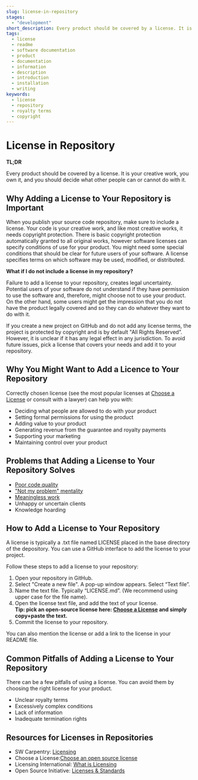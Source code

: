 ```yaml
---
slug: license-in-repository
stages:
  - "development"
short_description: Every product should be covered by a license. It is your creative work, you own it and you should decide what other people can or cannot do with it.
tags:
  - license
  - readme
  - software documentation
  - product
  - documentation
  - information
  - description
  - introduction
  - installation
  - writing
keywords:
  - license
  - repository
  - royalty terms
  - copyright
---
```


# License in Repository

**TL;DR**

Every product should be covered by a license. It is your creative work, you own it, and you should decide what other people can or cannot do with it.

## Why Adding a License to Your Repository is Important

When you publish your source code repository, make sure to include a license. Your code is your creative work, and like most creative works, it needs copyright protection. There is basic copyright protection automatically granted to all original works, however software licenses can specify conditions of use for your product. You might need some special conditions that should be clear for future users of your software. A license specifies terms on which software may be used, modified, or distributed.

**What if I do not include a license in my repository?**

Failure to add a license to your repository, creates legal uncertainty. Potential users of your software do not understand if they have permission to use the software and, therefore, might choose not to use your product. On the other hand, some users might get the impression that you do not have the product legally covered and so they can do whatever they want to do with it.

If you create a new project on GitHub and do not add any license terms, the project is protected by copyright and is by default "All Rights Reserved”. However, it is unclear if it has any legal effect in any jurisdiction. To avoid future issues, pick a license that covers your needs and add it to your repository.

## Why You Might Want to Add a Licence to Your Repository

Correctly chosen license (see the most popular licenses at [Choose a License](https://choosealicense.com/) or consult with a lawyer) can help you with:

- Deciding what people are allowed to do with your product
- Setting formal permissions for using the product
- Adding value to your product
- Generating revenue from the guarantee and royalty payments
- Supporting your marketing
- Maintaining control over your product

## Problems that Adding a License to Your Repository Solves

- [Poor code quality](/problems/poor-code-quality)
- ["Not my problem" mentality](/problems/not-my-problem-mentality)
- [Meaningless work](/problems/meaningless-work)
- Unhappy or uncertain clients
- Knowledge hoarding

## How to Add a License to Your Repository

A license is typically a .txt file named LICENSE placed in the base directory of the depository. You can use a GitHub interface to add the license to your project.

Follow these steps to add a license to your repository:

1. Open your repository in GitHub.
2. Select "Create a new file".
   A pop-up window appears. Select “Text file”.
3. Name the text file. Typically “LICENSE.md”. (We recommend using upper case for the file name).
4. Open the license text file, and add the text of your license.  
   **Tip: pick an open-source license here: [Choose a License](https://choosealicense.com/) and simply copy+paste the text.**
5. Commit the license to your repository.

You can also mention the license or add a link to the license in your README file.

## Common Pitfalls of Adding a License to Your Repository

There can be a few pitfalls of using a license. You can avoid them by choosing the right license for your product.

- Unclear royalty terms
- Excessively complex conditions
- Lack of information
- Inadequate termination rights

## Resources for Licenses in Repositories

- SW Carpentry: [Licensing](https://swcarpentry.github.io/git-novice/11-licensing/index.html)
- Choose a License:[Choose an open source license](https://choosealicense.com/)
- Licensing International: [What is Licensing](https://licensinginternational.org/what-is-licensing/)
- Open Source Initiative: [Licenses & Standards](https://opensource.org/licenses)
